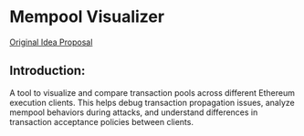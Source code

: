 # Mempool Visualizer

[Original Idea Proposal](https://github.com/ethpandaops/tooling-wishlist/blob/master/open-ideas/txpool-viz.md)

## Introduction:
A tool to visualize and compare transaction pools across different Ethereum execution clients. This helps debug transaction propagation issues, analyze mempool behaviors during attacks, and understand differences in transaction acceptance policies between clients.
